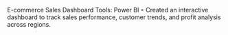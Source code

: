 E-commerce Sales Dashboard
Tools: Power BI 
◦ Created an interactive dashboard to track sales performance, customer trends, and profit analysis across
regions.
